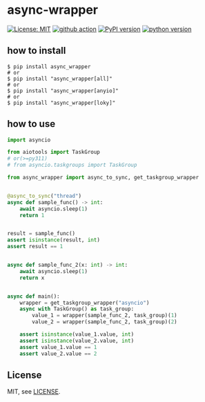 # async-wrapper

[![License: MIT](https://img.shields.io/badge/License-MIT-yellow.svg)](https://opensource.org/licenses/MIT)
[![github action](https://github.com/phi-friday/async-wrapper/actions/workflows/check.yaml/badge.svg?event=push&branch=dev)](#)
[![PyPI version](https://badge.fury.io/py/async-wrapper.svg)](https://badge.fury.io/py/async-wrapper)
[![python version](https://img.shields.io/pypi/pyversions/async_wrapper.svg)](#)

## how to install
```shell
$ pip install async_wrapper
# or
$ pip install "async_wrapper[all]"
# or
$ pip install "async_wrapper[anyio]"
# or
$ pip install "async_wrapper[loky]"
```

## how to use
```python
import asyncio

from aiotools import TaskGroup
# or(>=py311)
# from asyncio.taskgroups import TaskGroup

from async_wrapper import async_to_sync, get_taskgroup_wrapper


@async_to_sync("thread")
async def sample_func() -> int:
    await asyncio.sleep(1)
    return 1


result = sample_func()
assert isinstance(result, int)
assert result == 1


async def sample_func_2(x: int) -> int:
    await asyncio.sleep(1)
    return x


async def main():
    wrapper = get_taskgroup_wrapper("asyncio")
    async with TaskGroup() as task_group:
        value_1 = wrapper(sample_func_2, task_group)(1)
        value_2 = wrapper(sample_func_2, task_group)(2)

    assert isinstance(value_1.value, int)
    assert isinstance(value_2.value, int)
    assert value_1.value == 1
    assert value_2.value == 2
```

## License

MIT, see [LICENSE](https://github.com/phi-friday/async-wrapper/blob/main/LICENSE).
